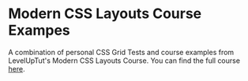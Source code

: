 # Modern CSS Layouts Course Exampes

A combination of personal CSS Grid Tests and course examples from LevelUpTut's Modern CSS Layouts Course. You can find the full course [here](https://www.leveluptutorials.com/tutorials/modern-css-layouts).
